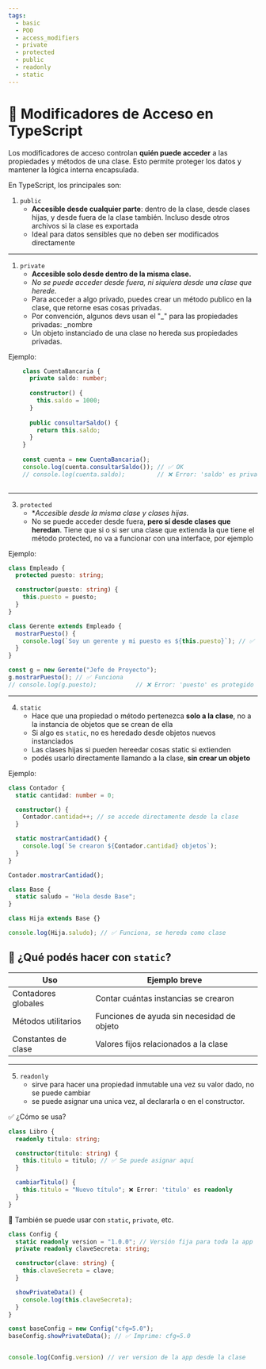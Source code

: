 ```yaml
---
tags:
  - basic
  - POO
  - access_modifiers
  - private
  - protected
  - public
  - readonly
  - static
---
```


# 🔐 Modificadores de Acceso en TypeScript

Los modificadores de acceso controlan **quién puede acceder** a las propiedades y métodos de una clase. Esto permite proteger los datos y mantener la lógica interna encapsulada.

En TypeScript, los principales son:

1.  `public`
	-  **Accesible desde cualquier parte**: dentro de la clase, desde clases hijas, y desde fuera de      la clase también. Incluso desde otros archivos si la clase es exportada
	-  Ideal para datos sensibles que no deben ser modificados directamente

--------

1. `private`
	-  **Accesible solo desde dentro de la misma clase.**
	-  *No se puede acceder desde fuera, ni siquiera desde una clase que herede.*
	-  Para acceder a algo privado, puedes crear un método publico en la clase, que retorne esas cosas privadas.
	- Por convención, algunos devs usan el "_" para las propiedades privadas: _nombre
	- Un objeto instanciado de una clase no hereda sus propiedades privadas.
	
Ejemplo:
```ts
	class CuentaBancaria {
	  private saldo: number;
	
	  constructor() {
	    this.saldo = 1000;
	  }
	
	  public consultarSaldo() {
	    return this.saldo;
	  }
	}
	
	const cuenta = new CuentaBancaria();
	console.log(cuenta.consultarSaldo()); // ✅ OK
	// console.log(cuenta.saldo);         // ❌ Error: 'saldo' es privado
	
```

---

3. `protected`
	-  **Accesible desde la misma clase y clases hijas.*
	-  No se puede acceder desde fuera, **pero sí desde clases que heredan**. Tiene que si o si ser una clase que extienda la que tiene el método protected, no va a funcionar con una interface, por ejemplo
	
  Ejemplo:
```ts
class Empleado {
  protected puesto: string;

  constructor(puesto: string) {
    this.puesto = puesto;
  }
}

class Gerente extends Empleado {
  mostrarPuesto() {
    console.log(`Soy un gerente y mi puesto es ${this.puesto}`); // ✅ 
  }
}

const g = new Gerente("Jefe de Proyecto");
g.mostrarPuesto(); // ✅ Funciona
// console.log(g.puesto);           // ❌ Error: 'puesto' es protegido

```

---------

4. `static`
	-  Hace que una propiedad o método pertenezca **solo a la clase**, no a la instancia de objetos que se crean de ella
	-  Si algo es `static`, no es heredado desde objetos nuevos instanciados
	-  Las clases hijas si pueden hereedar cosas static si extienden
	-  podés usarlo directamente llamando a la clase, **sin crear un objeto**
	 
  Ejemplo:
```ts
class Contador {
  static cantidad: number = 0;

  constructor() {
    Contador.cantidad++; // se accede directamente desde la clase
  }

  static mostrarCantidad() {
    console.log(`Se crearon ${Contador.cantidad} objetos`);
  }
}

Contador.mostrarCantidad();
```

```ts
class Base {
  static saludo = "Hola desde Base";
}

class Hija extends Base {}

console.log(Hija.saludo); // ✅ Funciona, se hereda como clase

```
## 🧠 ¿Qué podés hacer con `static`?

| Uso                 | Ejemplo breve                              |
| ------------------- | ------------------------------------------ |
| Contadores globales | Contar cuántas instancias se crearon       |
| Métodos utilitarios | Funciones de ayuda sin necesidad de objeto |
| Constantes de clase | Valores fijos relacionados a la clase      |

-----

5. `readonly`
	-  sirve para hacer una propiedad inmutable una vez su valor dado, no se puede cambiar
	-  se puede asignar una unica vez, al declararla o en el constructor.

✅ ¿Cómo se usa?
```ts
class Libro {
  readonly titulo: string;

  constructor(titulo: string) {
    this.titulo = titulo; // ✅ Se puede asignar aquí
  }

  cambiarTitulo() {
    this.titulo = "Nuevo título"; ❌ Error: 'titulo' es readonly
  }
}

```

🧩 También se puede usar con `static`, `private`, etc.
```ts
class Config {
  static readonly version = "1.0.0"; // Versión fija para toda la app
  private readonly claveSecreta: string;

  constructor(clave: string) {
    this.claveSecreta = clave;
  }

  showPrivateData() {
    console.log(this.claveSecreta);
  }
}

const baseConfig = new Config("cfg=5.0");
baseConfig.showPrivateData(); // ✅ Imprime: cfg=5.0


console.log(Config.version) // ver version de la app desde la clase
```